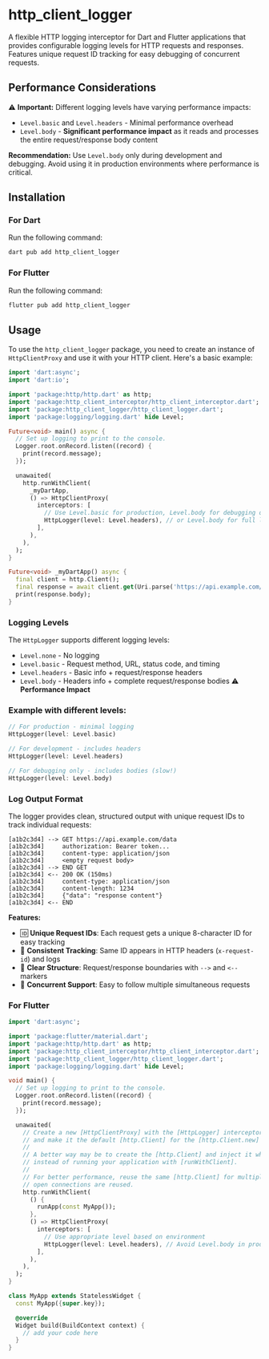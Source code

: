 # http_client_logger

A flexible HTTP logging interceptor for Dart and Flutter applications that provides configurable logging levels for HTTP requests and responses. Features unique request ID tracking for easy debugging of concurrent requests.

## Performance Considerations

⚠️ **Important:** Different logging levels have varying performance impacts:

- `Level.basic` and `Level.headers` - Minimal performance overhead
- `Level.body` - **Significant performance impact** as it reads and processes the entire request/response body content

**Recommendation:** Use `Level.body` only during development and debugging. Avoid using it in production environments where performance is critical.

## Installation

### For Dart

Run the following command:

```sh
dart pub add http_client_logger
```

### For Flutter

Run the following command:
```sh
flutter pub add http_client_logger

```

## Usage

To use the `http_client_logger` package, you need to create an instance of `HttpClientProxy` and use it with your HTTP client. Here's a basic example:

```dart
import 'dart:async';
import 'dart:io';

import 'package:http/http.dart' as http;
import 'package:http_client_interceptor/http_client_interceptor.dart';
import 'package:http_client_logger/http_client_logger.dart';
import 'package:logging/logging.dart' hide Level;

Future<void> main() async {
  // Set up logging to print to the console.
  Logger.root.onRecord.listen((record) {
    print(record.message);
  });

  unawaited(
    http.runWithClient(
      _myDartApp,
      () => HttpClientProxy(
        interceptors: [
          // Use Level.basic for production, Level.body for debugging only
          HttpLogger(level: Level.headers), // or Level.body for full logging
        ],
      ),
    ),
  );
}

Future<void> _myDartApp() async {
  final client = http.Client();
  final response = await client.get(Uri.parse('https://api.example.com/data'));
  print(response.body);
}
```

### Logging Levels

The `HttpLogger` supports different logging levels:

- `Level.none` - No logging
- `Level.basic` - Request method, URL, status code, and timing
- `Level.headers` - Basic info + request/response headers  
- `Level.body` - Headers info + complete request/response bodies ⚠️ **Performance Impact**

### Example with different levels:

```dart
// For production - minimal logging
HttpLogger(level: Level.basic)

// For development - includes headers
HttpLogger(level: Level.headers) 

// For debugging only - includes bodies (slow!)
HttpLogger(level: Level.body)
```

### Log Output Format

The logger provides clean, structured output with unique request IDs to track individual requests:

```
[a1b2c3d4] --> GET https://api.example.com/data
[a1b2c3d4]     authorization: Bearer token...
[a1b2c3d4]     content-type: application/json
[a1b2c3d4]     <empty request body>
[a1b2c3d4] --> END GET
[a1b2c3d4] <-- 200 OK (150ms)
[a1b2c3d4]     content-type: application/json
[a1b2c3d4]     content-length: 1234
[a1b2c3d4]     {"data": "response content"}
[a1b2c3d4] <-- END
```

**Features:**
- 🆔 **Unique Request IDs**: Each request gets a unique 8-character ID for easy tracking
- 🔗 **Consistent Tracking**: Same ID appears in HTTP headers (`x-request-id`) and logs
- 📝 **Clear Structure**: Request/response boundaries with `-->` and `<--` markers
- 🧵 **Concurrent Support**: Easy to follow multiple simultaneous requests

### For Flutter

```dart
import 'dart:async';

import 'package:flutter/material.dart';
import 'package:http/http.dart' as http;
import 'package:http_client_interceptor/http_client_interceptor.dart';
import 'package:http_client_logger/http_client_logger.dart';
import 'package:logging/logging.dart' hide Level;

void main() {
  // Set up logging to print to the console.
  Logger.root.onRecord.listen((record) {
    print(record.message);
  });

  unawaited(
    // Create a new [HttpClientProxy] with the [HttpLogger] interceptor
    // and make it the default [http.Client] for the [http.Client.new] factory method.
    //
    // A better way may be to create the [http.Client] and inject it where it is needed, 
    // instead of running your application with [runWithClient].
    //
    // For better performance, reuse the same [http.Client] for multiple http requests. So that
    // open connections are reused.
    http.runWithClient(
      () {
        runApp(const MyApp());
      },
      () => HttpClientProxy(
        interceptors: [
          // Use appropriate level based on environment
          HttpLogger(level: Level.headers), // Avoid Level.body in production
        ],
      ),
    ),
  );
}

class MyApp extends StatelessWidget {
  const MyApp({super.key});

  @override
  Widget build(BuildContext context) {
    // add your code here
  }
}
```
